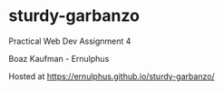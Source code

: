 # sturdy-garbanzo
Practical Web Dev Assignment 4

Boaz Kaufman - Ernulphus

Hosted at https://ernulphus.github.io/sturdy-garbanzo/